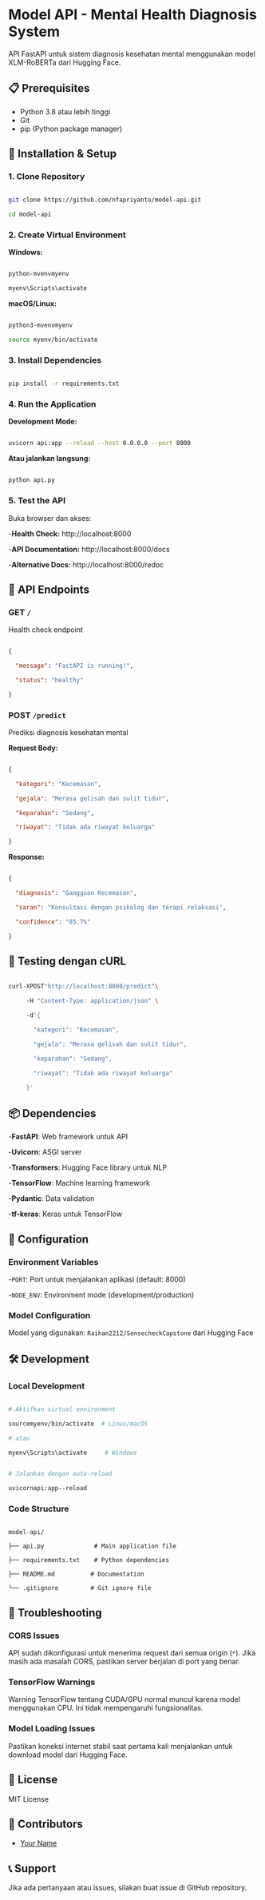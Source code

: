 # Model API - Mental Health Diagnosis System

API FastAPI untuk sistem diagnosis kesehatan mental menggunakan model XLM-RoBERTa dari Hugging Face.

## 📋 Prerequisites

- Python 3.8 atau lebih tinggi
- Git
- pip (Python package manager)

## 🚀 Installation & Setup

### 1. Clone Repository

```bash

git clone https://github.com/nfapriyanto/model-api.git

cd model-api

```

### 2. Create Virtual Environment

**Windows:**

```bash

python-mvenvmyenv

myenv\Scripts\activate

```

**macOS/Linux:**

```bash

python3-mvenvmyenv

source myenv/bin/activate

```

### 3. Install Dependencies

```bash

pip install -r requirements.txt

```

### 4. Run the Application

**Development Mode:**

```bash

uvicorn api:app --reload --host 0.0.0.0 --port 8000

```

**Atau jalankan langsung:**

```bash

python api.py

```

### 5. Test the API

Buka browser dan akses:

-**Health Check:** http://localhost:8000

-**API Documentation:** http://localhost:8000/docs

-**Alternative Docs:** http://localhost:8000/redoc

## 📡 API Endpoints

### GET `/`

Health check endpoint

```json

{

  "message": "FastAPI is running!",

  "status": "healthy"

}

```

### POST `/predict`

Prediksi diagnosis kesehatan mental

**Request Body:**

```json

{

  "kategori": "Kecemasan",

  "gejala": "Merasa gelisah dan sulit tidur",

  "keparahan": "Sedang",

  "riwayat": "Tidak ada riwayat keluarga"

}

```

**Response:**

```json

{

  "diagnosis": "Gangguan Kecemasan",

  "saran": "Konsultasi dengan psikolog dan terapi relaksasi",

  "confidence": "85.7%"

}

```

## 🧪 Testing dengan cURL

```bash

curl-XPOST"http://localhost:8000/predict"\

     -H "Content-Type: application/json" \

     -d'{

       "kategori": "Kecemasan",

       "gejala": "Merasa gelisah dan sulit tidur",

       "keparahan": "Sedang",

       "riwayat": "Tidak ada riwayat keluarga"

     }'

```

## 📦 Dependencies

-**FastAPI**: Web framework untuk API

-**Uvicorn**: ASGI server

-**Transformers**: Hugging Face library untuk NLP

-**TensorFlow**: Machine learning framework

-**Pydantic**: Data validation

-**tf-keras**: Keras untuk TensorFlow

## 🔧 Configuration

### Environment Variables

-`PORT`: Port untuk menjalankan aplikasi (default: 8000)

-`NODE_ENV`: Environment mode (development/production)

### Model Configuration

Model yang digunakan: `Raihan2212/SensecheckCapstone` dari Hugging Face

## 🛠️ Development

### Local Development

```bash

# Aktifkan virtual environment

sourcemyenv/bin/activate  # Linux/macOS

# atau

myenv\Scripts\activate     # Windows


# Jalankan dengan auto-reload

uvicornapi:app--reload

```

### Code Structure

```

model-api/

├── api.py              # Main application file

├── requirements.txt    # Python dependencies

├── README.md          # Documentation

└── .gitignore         # Git ignore file

```

## 🐛 Troubleshooting

### CORS Issues

API sudah dikonfigurasi untuk menerima request dari semua origin (`*`). Jika masih ada masalah CORS, pastikan server berjalan di port yang benar.

### TensorFlow Warnings

Warning TensorFlow tentang CUDA/GPU normal muncul karena model menggunakan CPU. Ini tidak mempengaruhi fungsionalitas.

### Model Loading Issues

Pastikan koneksi internet stabil saat pertama kali menjalankan untuk download model dari Hugging Face.

## 📝 License

MIT License

## 👥 Contributors

- [Your Name](https://github.com/nfapriyanto)

## 📞 Support

Jika ada pertanyaan atau issues, silakan buat issue di GitHub repository.
